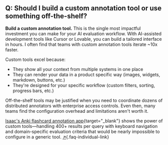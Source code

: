 ## Q: Should I build a custom annotation tool or use something off-the-shelf?

**Build a custom annotation tool.** This is the single most impactful investment you can make for your AI evaluation workflow. With AI-assisted development tools like Cursor or Lovable, you can build a tailored interface in hours. I often find that teams with custom annotation tools iterate ~10x faster.

Custom tools excel because:

- They show all your context from multiple systems in one place
- They can render your data in a product specific way (images, widgets, markdown, buttons, etc.)
- They're designed for your specific workflow (custom filters, sorting, progress bars, etc.)

Off-the-shelf tools may be justified when you need to coordinate dozens of distributed annotators with enterprise access controls. Even then, many teams find the configuration overhead and limitations aren't worth it.

[Isaac's Anki flashcard annotation app](https://youtu.be/fA4pe9bE0LY){target="_blank"} shows the power of custom tools—handling 400+ results per query with keyboard navigation and domain-specific evaluation criteria that would be nearly impossible to configure in a generic tool. [↗](#q-should-i-build-a-custom-annotation-tool-or-use-something-off-the-shelf){.faq-individual-link}